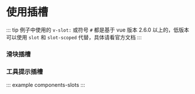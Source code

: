 # 使用插槽

::: tip
  例子中使用的 `v-slot:` 或符号 `#` 都是基于 vue 版本 2.6.0 以上的，低版本可以使用 `slot` 和 `slot-scoped` 代替，具体请看官方文档
:::

### 滑块插槽

<example :value="example1"></example>

### 工具提示插槽

<example :value="example2"></example>

::: example components-slots :::

